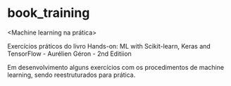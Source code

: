 # book_training

<Machine learning na prática>

Exercícios práticos do livro Hands-on: ML with Scikit-learn, Keras and TensorFlow - Aurélien Géron - 2nd Editiion

Em desenvolvimento alguns exercícios com os procedimentos de machine learning, sendo reestruturados para prática.
